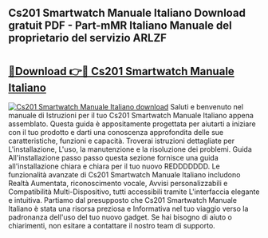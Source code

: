 ## Cs201 Smartwatch Manuale Italiano Download gratuit PDF - Part-mMR Italiano Manuale del proprietario del servizio ARLZF

# <h2><a href="http://df91kr.blite.top/?on=Cs201+Smartwatch+Manuale+Italiano">🔗Download 👉🔴 Cs201 Smartwatch Manuale Italiano</a></h2>

[![Cs201 Smartwatch Manuale Italiano download](https://i.imgur.com/lujVjoI.png)](http://df91kr.blite.top/?on=Cs201+Smartwatch+Manuale+Italiano)
Saluti e benvenuto nel manuale di Istruzioni per il tuo Cs201 Smartwatch Manuale Italiano appena assemblato. Questa guida è appositamente progettata per aiutarti a iniziare con il tuo prodotto e darti una conoscenza approfondita delle sue caratteristiche, funzioni e capacità. Troverai istruzioni dettagliate per L'installazione, L'uso, la manutenzione e la risoluzione dei problemi. Guida All'installazione passo passo questa sezione fornisce una guida all'installazione chiara e chiara per il tuo nuovo REDDDDDDD. Le funzionalità avanzate di Cs201 Smartwatch Manuale Italiano includono Realtà Aumentata, riconoscimento vocale, Avvisi personalizzabili e Compatibilità Multi-Dispositivo, tutti accessibili tramite L'interfaccia elegante e intuitiva. Partiamo dal presupposto che Cs201 Smartwatch Manuale Italiano è stata una risorsa preziosa e Informativa nel tuo viaggio verso la padronanza dell'uso del tuo nuovo gadget. Se hai bisogno di aiuto o chiarimenti, non esitare a contattare il nostro team di supporto.
